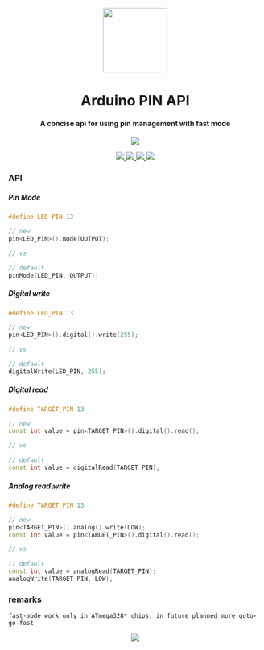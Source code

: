 <!-- Logo -->
<p align="center">
  <a href="#">
    <img height="128" width="128" src="https://user-images.githubusercontent.com/13326808/73615952-62df8380-461e-11ea-8cbe-92122cb6ce7b.png">
  </a>
</p>
<!-- Name -->
<h1 align="center">
  Arduino PIN API
</h1>
<!-- desc -->
<h4 align="center">
    A concise api for using pin management with fast mode
</h4>

<!-- popup badges -->
<p align="center">
  <a href="https://t.me/ivysola">
    <img src="https://img.shields.io/badge/Ask%20Me-Anything-1f425f.svg?style=popout-square&logo=telegram">
  </a>
</p>

<!-- big badges -->
<p align="center">
  <a href="#">
    <img src="https://forthebadge.com/images/badges/made-with-c-plus-plus.svg">
    <img src="https://forthebadge.com/images/badges/oooo-kill-em.svg">
    <img src="https://forthebadge.com/images/badges/ages-18.svg">
    <img src="https://forthebadge.com/images/badges/powered-by-electricity.svg">
  </a>
</p>


### API

##### Pin Mode
```cpp
#define LED_PIN 13

// new
pin<LED_PIN>().mode(OUTPUT);

// vs

// default
pinMode(LED_PIN, OUTPUT);
```
##### Digital write
```cpp
#define LED_PIN 13

// new
pin<LED_PIN>().digital().write(255);

// vs

// default
digitalWrite(LED_PIN, 255);
```
##### Digital read
```cpp
#define TARGET_PIN 13

// new
const int value = pin<TARGET_PIN>().digital().read();

// vs

// default
const int value = digitalRead(TARGET_PIN);
```
##### Analog read\write
```cpp
#define TARGET_PIN 13

// new
pin<TARGET_PIN>().analog().write(LOW);
const int value = pin<TARGET_PIN>().digital().read();

// vs

// default
const int value = analogRead(TARGET_PIN);
analogWrite(TARGET_PIN, LOW);
```


### remarks

```
fast-mode work only in ATmega328* chips, in future planned more goto-go-fast
```



<p align="center">
   <a href="https://ko-fi.com/P5P7YFY5">
    <img src="https://www.ko-fi.com/img/githubbutton_sm.svg">
  </a>
</p>